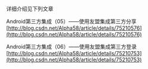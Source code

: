 详细介绍见下列文章

Android第三方集成（05）——使用友盟集成第三方分享
[http://blog.csdn.net/Alpha58/article/details/75210576](http://blog.csdn.net/Alpha58/article/details/75210576)

Android第三方集成（06）——使用友盟集成第三方登录
[http://blog.csdn.net/Alpha58/article/details/75210753](http://blog.csdn.net/Alpha58/article/details/75210753)

